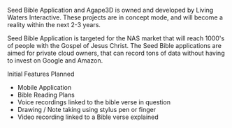 Seed Bible Application and Agape3D is owned and developed by Living Waters Interactive. These projects are in concept mode, and will become a reality within the next 2-3 years.

Seed Bible Application is targeted for the NAS market that will reach 1000's of people with the Gospel of Jesus Christ. The Seed Bible applications are aimed for private cloud owners, that can record tons of data without having to invest on Google and Amazon.

Initial Features Planned
- Mobile Application
- Bible Reading Plans
- Voice recordings linked to the bible verse in question
- Drawing / Note taking using stylus pen or finger
- Video recording linked to a Bible verse explained
